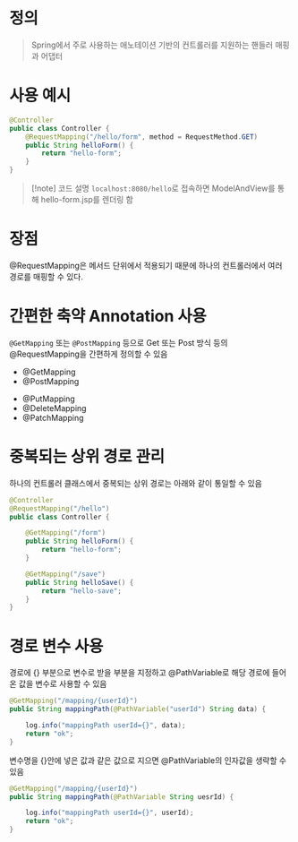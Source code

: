 # 정의

> Spring에서 주로 사용하는 애노테이션 기반의 컨트롤러를 지원하는 핸들러 매핑과 어댑터

# 사용 예시
```java
@Controller
public class Controller {
	@RequestMapping("/hello/form", method = RequestMethod.GET)
    public String helloForm() {
        return "hello-form";
    }
}
```
>[!note] 코드 설명
>`localhost:8080/hello`로 접속하면 ModelAndView를 통해 hello-form.jsp를 렌더링 함

# 장점

@RequestMapping은 메서드 단위에서 적용되기 때문에 하나의 컨트롤러에서 여러 경로를 매핑할 수 있다.

# 간편한 축약 Annotation 사용

`@GetMapping` 또는 `@PostMapping` 등으로 Get 또는 Post 방식 등의 @RequestMapping을 간편하게 정의할 수 있음
- @GetMapping  
- @PostMapping  
* @PutMapping  
* @DeleteMapping  
* @PatchMapping

# 중복되는 상위 경로 관리

하나의 컨트롤러 클래스에서 중복되는 상위 경로는 아래와 같이 통일할 수 있음
```java
@Controller
@RequestMapping("/hello")
public class Controller {

	@GetMapping("/form")
    public String helloForm() {
        return "hello-form";
    }

	@GetMapping("/save")
	public String helloSave() {
        return "hello-save";
    }
}
```

# 경로 변수 사용

경로에 {} 부분으로 변수로 받을 부분을 지정하고 @PathVariable로 해당 경로에 들어온 값을 변수로 사용할 수 있음
```java
@GetMapping("/mapping/{userId}")
public String mappingPath(@PathVariable("userId") String data) {

    log.info("mappingPath userId={}", data);
    return "ok";
}
```
변수명을 {}안에 넣은 값과 같은 값으로 지으면 @PathVariable의 인자값을 생략할 수 있음
```java
@GetMapping("/mapping/{userId}")
public String mappingPath(@PathVariable String uesrId) {

    log.info("mappingPath userId={}", userId);
    return "ok";
}
```